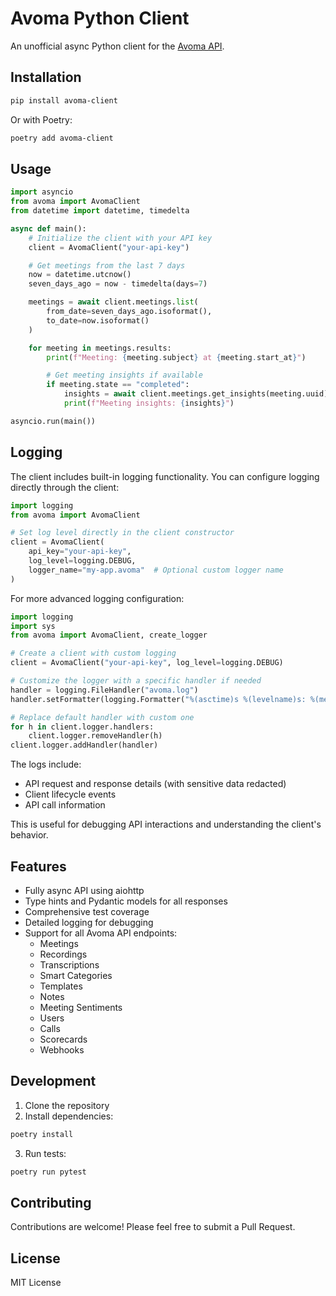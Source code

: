 # Avoma Python Client

An unofficial async Python client for the [Avoma API](https://api.avoma.com/docs).

## Installation

```bash
pip install avoma-client
```

Or with Poetry:

```bash
poetry add avoma-client
```

## Usage

```python
import asyncio
from avoma import AvomaClient
from datetime import datetime, timedelta

async def main():
    # Initialize the client with your API key
    client = AvomaClient("your-api-key")

    # Get meetings from the last 7 days
    now = datetime.utcnow()
    seven_days_ago = now - timedelta(days=7)

    meetings = await client.meetings.list(
        from_date=seven_days_ago.isoformat(),
        to_date=now.isoformat()
    )

    for meeting in meetings.results:
        print(f"Meeting: {meeting.subject} at {meeting.start_at}")

        # Get meeting insights if available
        if meeting.state == "completed":
            insights = await client.meetings.get_insights(meeting.uuid)
            print(f"Meeting insights: {insights}")

asyncio.run(main())
```

## Logging

The client includes built-in logging functionality. You can configure logging directly through the client:

```python
import logging
from avoma import AvomaClient

# Set log level directly in the client constructor
client = AvomaClient(
    api_key="your-api-key",
    log_level=logging.DEBUG,
    logger_name="my-app.avoma"  # Optional custom logger name
)
```

For more advanced logging configuration:

```python
import logging
import sys
from avoma import AvomaClient, create_logger

# Create a client with custom logging
client = AvomaClient("your-api-key", log_level=logging.DEBUG)

# Customize the logger with a specific handler if needed
handler = logging.FileHandler("avoma.log")
handler.setFormatter(logging.Formatter("%(asctime)s %(levelname)s: %(message)s"))

# Replace default handler with custom one
for h in client.logger.handlers:
    client.logger.removeHandler(h)
client.logger.addHandler(handler)
```

The logs include:

- API request and response details (with sensitive data redacted)
- Client lifecycle events
- API call information

This is useful for debugging API interactions and understanding the client's behavior.

## Features

- Fully async API using aiohttp
- Type hints and Pydantic models for all responses
- Comprehensive test coverage
- Detailed logging for debugging
- Support for all Avoma API endpoints:
  - Meetings
  - Recordings
  - Transcriptions
  - Smart Categories
  - Templates
  - Notes
  - Meeting Sentiments
  - Users
  - Calls
  - Scorecards
  - Webhooks

## Development

1. Clone the repository
2. Install dependencies:

```bash
poetry install
```

3. Run tests:

```bash
poetry run pytest
```

## Contributing

Contributions are welcome! Please feel free to submit a Pull Request.

## License

MIT License
